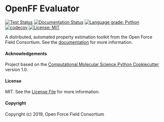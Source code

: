 OpenFF Evaluator
==============================
[//]: # (Badges)

[![Test Status](https://github.com/openforcefield/openff-evaluator/workflows/tests/badge.svg)](https://github.com/openforcefield/openff-evaluator/actions)
[![Documentation Status](https://readthedocs.org/projects/property-estimator/badge/?version=latest)](https://property-estimator.readthedocs.io/en/latest/?badge=latest)
[![Language grade: Python](https://img.shields.io/lgtm/grade/python/g/openforcefield/openff-evaluator.svg?logo=lgtm&logoWidth=18)](https://lgtm.com/projects/g/openforcefield/openff-evaluator/context:python)
[![codecov](https://codecov.io/gh/openforcefield/openff-evaluator/branch/master/graph/badge.svg)](https://codecov.io/gh/openforcefield/openff-evaluator/branch/master)
[![License: MIT](https://img.shields.io/badge/License-MIT-yellow.svg)](https://opensource.org/licenses/MIT)

A distributed, automated property estimation toolkit from the Open Force Field Consortium. See the 
[documentation](https://property-estimator.readthedocs.io) for more information.

#### Acknowledgements
 
Project based on the 
[Computational Molecular Science Python Cookiecutter](https://github.com/molssi/cookiecutter-cms) version 1.0.

#### License

MIT. See the [License File](LICENSE) for more information.

#### Copyright

Copyright (c) 2019, Open Force Field Consortium